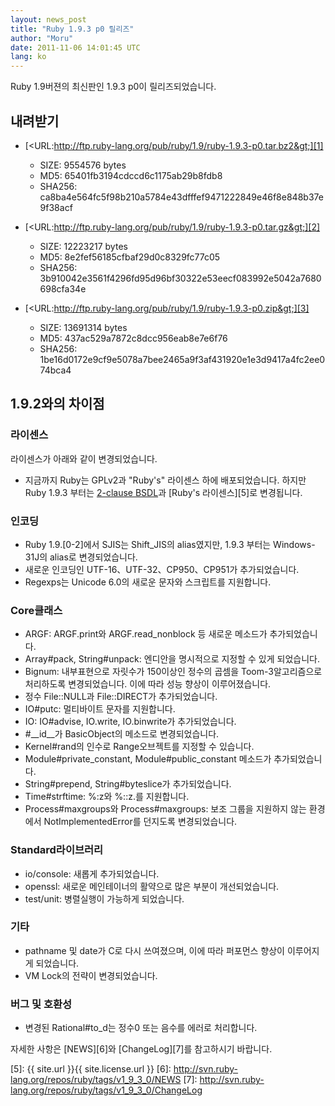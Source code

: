 ```yaml
---
layout: news_post
title: "Ruby 1.9.3 p0 릴리즈"
author: "Moru"
date: 2011-11-06 14:01:45 UTC
lang: ko
---
```


Ruby 1.9버젼의 최신판인 1.9.3 p0이 릴리즈되었습니다.

## 내려받기

* [&lt;URL:http://ftp.ruby-lang.org/pub/ruby/1.9/ruby-1.9.3-p0.tar.bz2&gt;][1]
  * SIZE: 9554576 bytes
  * MD5: 65401fb3194cdccd6c1175ab29b8fdb8
  * SHA256:
    ca8ba4e564fc5f98b210a5784e43dfffef9471222849e46f8e848b37e9f38acf

* [&lt;URL:http://ftp.ruby-lang.org/pub/ruby/1.9/ruby-1.9.3-p0.tar.gz&gt;][2]
  * SIZE: 12223217 bytes
  * MD5: 8e2fef56185cfbaf29d0c8329fc77c05
  * SHA256:
    3b910042e3561f4296fd95d96bf30322e53eecf083992e5042a7680698cfa34e

* [&lt;URL:http://ftp.ruby-lang.org/pub/ruby/1.9/ruby-1.9.3-p0.zip&gt;][3]
  * SIZE: 13691314 bytes
  * MD5: 437ac529a7872c8dcc956eab8e7e6f76
  * SHA256:
    1be16d0172e9cf9e5078a7bee2465a9f3af431920e1e3d9417a4fc2ee074bca4

## 1.9.2와의 차이점

### 라이센스

라이센스가 아래와 같이 변경되었습니다.

* 지금까지 Ruby는 GPLv2과 \"Ruby\'s\" 라이센스 하에 배포되었습니다. 하지만 Ruby 1.9.3 부터는
  [2-clause BSDL][4]과 [Ruby\'s 라이센스][5]로 변경됩니다.

### 인코딩

* Ruby 1.9.\[0-2\]에서 SJIS는 Shift\_JIS의 alias였지만, 1.9.3 부터는 Windows-31J의
  alias로 변경되었습니다.
* 새로운 인코딩인 UTF-16、UTF-32、CP950、CP951가 추가되었습니다.
* Regexps는 Unicode 6.0의 새로운 문자와 스크립트를 지원합니다.

### Core클래스

* ARGF: ARGF.print와 ARGF.read\_nonblock 등 새로운 메소드가 추가되었습니다.
* Array#pack, String#unpack: 엔디안을 명시적으로 지정할 수 있게 되었습니다.
* Bignum: 내부표현으로 자릿수가 150이상인 정수의 곱셈을 Toom-3알고리즘으로 처리하도록 변경되었습니다. 이에 따라
  성능 향상이 이루어졌습니다.
* 정수 File::NULL과 File::DIRECT가 추가되었습니다.
* IO#putc: 멀티바이트 문자를 지원합니다.
* IO: IO#advise, IO.write, IO.binwrite가 추가되었습니다.
* \#\_\_id\_\_가 BasicObject의 메소드로 변경되었습니다.
* Kernel#rand의 인수로 Range오브젝트를 지정할 수 있습니다.
* Module#private\_constant, Module#public\_constant 메소드가 추가되었습니다.
* String#prepend, String#byteslice가 추가되었습니다.
* Time#strftime: %:z와 %::z.를 지원합니다.
* Process#maxgroups와 Process#maxgroups: 보조 그룹을 지원하지 않는 환경에서
  NotImplementedError를 던지도록 변경되었습니다.

### Standard라이브러리

* io/console: 새롭게 추가되었습니다.
* openssl: 새로운 메인테이너의 활약으로 많은 부분이 개선되었습니다.
* test/unit: 병렬실행이 가능하게 되었습니다.

### 기타

* pathname 및 date가 C로 다시 쓰여졌으며, 이에 따라 퍼포먼스 향상이 이루어지게 되었습니다.
* VM Lock의 전략이 변경되었습니다.

### 버그 및 호환성

* 변경된 Rational#to\_d는 정수0 또는 음수를 에러로 처리합니다.

자세한 사항은 [NEWS][6]와 [ChangeLog][7]를 참고하시기 바랍니다.



[1]: http://ftp.ruby-lang.org/pub/ruby/1.9/ruby-1.9.3-p0.tar.bz2
[2]: http://ftp.ruby-lang.org/pub/ruby/1.9/ruby-1.9.3-p0.tar.gz
[3]: http://ftp.ruby-lang.org/pub/ruby/1.9/ruby-1.9.3-p0.zip
[4]: http://en.wikipedia.org/wiki/BSD_licenses#2-clause_license_.28.22Simplified_BSD_License.22_or_.22FreeBSD_License.22.29
[5]: {{ site.url }}{{ site.license.url }}
[6]: http://svn.ruby-lang.org/repos/ruby/tags/v1_9_3_0/NEWS
[7]: http://svn.ruby-lang.org/repos/ruby/tags/v1_9_3_0/ChangeLog
